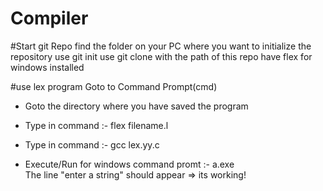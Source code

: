 # Compiler

#Start git Repo
find the folder on your PC where you want to initialize the repository
use git init
use git clone with the path of this repo
have flex for windows installed

#use lex program
Goto to Command Prompt(cmd)

- Goto the directory where you have saved the program

- Type in command :-  flex filename.l

- Type in command :- gcc lex.yy.c

- Execute/Run for windows command promt :-     a.exe    
The line "enter a string" should appear => its working!
